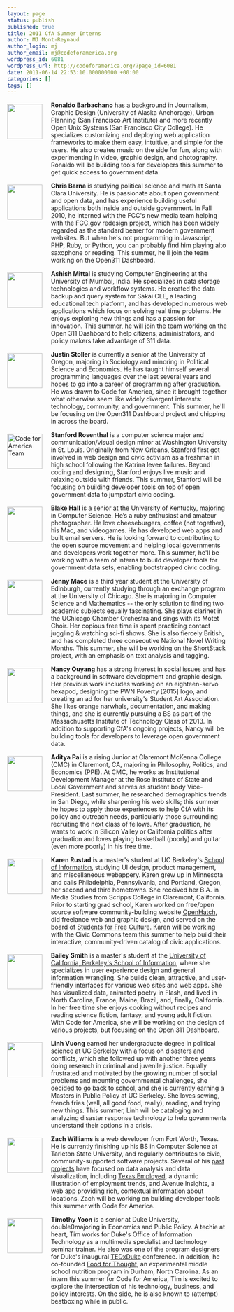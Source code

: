 ```yaml
---
layout: page
status: publish
published: true
title: 2011 CfA Summer Interns
author: MJ Mont-Reynaud
author_login: mj
author_email: mj@codeforamerica.org
wordpress_id: 6081
wordpress_url: http://codeforamerica.org/?page_id=6081
date: 2011-06-14 22:53:10.000000000 +00:00
categories: []
tags: []
---
```

<div class="bio">
<img src="/wp-content/uploads/2011/06/Ronaldo-Barbachano.jpg" border="0" align="left" width="80" /><p><strong>Ronaldo Barbachano</strong> has a background in Journalism, Graphic Design (University of Alaska Anchorage), Urban Planning (San Francisco Art Institute) and more recently Open Unix Systems (San Francisco City College). He specializes customizing and deploying web application frameworks to make them easy, intuitive, and simple for the users. He also creates music on the side for fun, along with experimenting in video, graphic design, and photography. Ronaldo will be building tools for developers this summer to get quick access to government data.</p>
</div>


<div class="bio">
<img src="/wp-content/uploads/2011/06/Chris-Barna.jpg" border="0" align="left" width="80" /><p><strong>Chris Barna</strong> is studying political science and math at Santa Clara University. He is passionate about open government and open data, and has experience building useful applications both inside and outside government. In Fall 2010, he interned with the FCC's new media team helping with the FCC.gov redesign project, which has been widely regarded as the standard bearer for modern government websites. But when he's not programming in Javascript, PHP, Ruby, or Python, you can probably find him playing alto saxophone or reading. This summer, he'll join the team working on the Open311 Dashboard.
</p>
</div>

<div class="bio">
<img src="/wp-content/uploads/2011/06/Ashish-Mittal.jpg" border="0" align="left" width="80" /><p><strong>Ashish Mittal</strong> is studying Computer Engineering at the University of Mumbai, India. He specializes in data storage technologies and workflow systems. He created the data backup and query system for Sakai CLE, a leading educational tech platform, and has developed numerous web applications which focus on solving real time problems. He enjoys exploring new things and has a passion for innovation. This summer, he will join the team working on the Open 311 Dashboard to help citizens, administrators, and policy makers take advantage of 311 data. </p>
</div>

<div class="bio">
<img src="/wp-content/uploads/2011/06/Justin.jpg"  align="left" width="80"/><p><strong>Justin Stoller</strong> is currently a senior at the University of Oregon, majoring in Sociology and minoring in Political Science and Economics. He has taught himself several programming languages over the last several years and hopes to go into a career of programming after graduation. He was drawn to Code for America, since it brought together what otherwise seem like widely divergent interests: technology, community, and government. This summer, he'll be focusing on the Open311 Dashboard project and chipping in across the board. </p> </div>

<div class="bio">
<img src="/wp-content/uploads/2011/06/Stanford-Rosenthal.png" border="0" alt="Code for America Team" align="left" width="80" /><p><strong>Stanford Rosenthal</strong> is a computer science major and communication/visual design minor at Washington University in St. Louis. Originally from New Orleans, Stanford first got involved in web design and civic activism as a freshman in high school following the Katrina levee failures. Beyond coding and designing, Stanford enjoys live music and relaxing outside with friends. This summer, Stanford will be focusing on building developer tools on top of open government data to jumpstart civic coding.</p>
</div>

<div class="bio">
<img src="/wp-content/uploads/2011/06/Blake-Hall.jpg" border="0" align="left" width="80" /><p><strong>Blake Hall</strong> is a senior at the University of Kentucky, majoring in Computer Science. He’s a ruby enthusiast and amateur photographer. He love cheeseburgers, coffee (not together), his Mac, and videogames. He has developed web apps and built email servers. He is looking forward to contributing to the open source movement and helping local governments and developers work together more. This summer, he'll be working with a team of interns to build developer tools for government data sets, enabling bootstrapped civic coding.</p>
</div>

<div class="bio">
<img src="/wp-content/uploads/2011/06/Jennifer-Mace.jpg" border="0" align="left" width="80" /><p><strong>Jenny Mace</strong> is a third year student at the University of Edinburgh, currently studying through an exchange program at the University of Chicago. She is majoring in Computer Science and Mathematics -- the only solution to finding two academic subjects equally fascinating. She plays clarinet in the UChicago Chamber Orchestra and sings with its Motet Choir. Her copious free time is spent practicing contact juggling & watching sci-fi shows. She is also fiercely British, and has completed three consecutive National Novel Writing Months. This summer, she will be working on the ShortStack project, with an emphasis on text analysis and tagging.</p>
</div>

<div class="bio">
<img src="/wp-content/uploads/2011/06/Nancy.jpg" border="0" align="left" width="80" /><p><strong>Nancy Ouyang</strong> has a strong interest in social issues and has a background in software development and graphic design. Her previous work includes working on an eighteen-servo hexapod, designing the PWN Poverty [2015] logo, and creating an ad for her university's Student Art Association. She likes orange narwhals, documentation, and making things, and she is currently pursuing a BS as part of the Massachusetts Institute of Technology Class of 2013. In addition to supporting CfA's ongoing projects, Nancy will be building tools for developers to leverage open government data.</p>
</div>

<div class="bio">
<img src="/wp-content/uploads/2011/06/Aditya-Pai.jpg" border="0" align="left" width="80" /><p><strong>Aditya Pai</strong> is a rising Junior at Claremont McKenna College (CMC) in Claremont, CA, majoring in Philosophy, Politics, and Economics (PPE). At CMC, he works as Institutional Development Manager at the Rose Institute of State and Local Government and serves as student body Vice-President. Last summer, he researched demographics trends in San Diego, while sharpening his web skills; this summer he hopes to apply those experiences to help CfA with its policy and outreach needs, particularly those surrounding recruiting the next class of fellows. After graduation, he wants to work in Silicon Valley  or California politics after graduation and loves playing basketball (poorly) and guitar (even more poorly) in his free time.</p>
</div>

<div class="bio">
<img src="/wp-content/uploads/2011/06/Karen-Rustad.jpg" border="0" align="left" width="80" /><p><strong>Karen Rustad</strong> is a master's student at UC Berkeley's <a href="http://www.ischool.berkeley.edu/">School of Information</a>, studying UI design, product management, and miscellaneous webappery. Karen grew up in Minnesota and calls Philadelphia, Pennsylvania, and Portland, Oregon, her second and third hometowns. She received her B.A. in Media Studies from Scripps College in Claremont, California. Prior to starting grad school, Karen worked on free/open source software community-building website <a href="http://openhatch.org/">OpenHatch</a>, did freelance web and graphic design, and served on the board of <a href="http://freeculture.org/">Students for Free Culture</a>. Karen will be working with the Civic Commons team this summer to help build their interactive, community-driven catalog of civic applications.</p>
</div>

<div class="bio">
<img src="/wp-content/uploads/2011/06/Bailey.jpg" border="0" align="left" width="80" /><p><strong>Bailey Smith</strong> is a master's student at the <a href="http://www.ischool.berkeley.edu/">University of California, Berkeley's School of Information</a>, where she specializes in user experience design and general information wrangling. She builds clean, attractive, and user-friendly interfaces for various web sites and web apps. She has visualized data, animated poetry in Flash, and lived in North Carolina, France, Maine, Brazil, and, finally, California. In her free time she enjoys cooking without recipes and reading science fiction, fantasy, and young adult fiction. With Code for America, she will be working on the design of various projects, but focusing on the Open 311 Dashboard.</p> 
</div>

<div class="bio">
<img src="/wp-content/uploads/2011/06/Linh-Vuong.jpg" border="0" align="left" width="80" /><p><strong>Linh Vuong</strong> earned her undergraduate degree in political science at UC Berkeley with a focus on  disasters and conflicts, which she followed up with another three years doing research in criminal and juvenile justice. Equally frustrated and motivated by the growing number of social problems and mounting governmental challenges, she decided to go back to school, and she is currently earning a Masters in Public Policy at UC Berkeley. She loves sewing, french fries (well, all good food, really), reading, and trying new things. This summer, Linh will be cataloging and analyzing disaster response technology to help governments understand their options in a crisis.</p>
</div>

<div class="bio">
<img src="/wp-content/uploads/2011/06/Zach-Williams.png"  align="left" width="80" /><p><strong>Zach Williams</strong> is a web developer from Fort Worth, Texas. He is currently finishing up his BS in Computer Science at Tarleton State University, and regularly contributes to civic, community-supported software projects. Several of his <a href="http://www.zachwill.com/">past projects</a> have focused on data analysis and  data visualization, including <a href="http://texasemployed.com/">Texas Employed</a>, a dynamic illustration of employment trends, and Avenue Insights, a web app providing rich, contextual information about locations. Zach will be working on building developer tools this summer with Code for America.</p>
</div>

<div class="bio">
<img src="/wp-content/uploads/2011/06/timyoon.jpg" border="0" align="left" width="80" /><p><strong>Timothy Yoon</strong> is a senior at Duke University, double0majoring in Economics and Public Policy. A techie at heart, Tim works for Duke's Office of Information Technology as a multimedia specialist and technology seminar trainer. He also was one of the program designers for Duke's inaugural <a href="http://www.ted.com/tedx/events/907">TEDxDuke</a> conference. In addition, he co-founded <a href="http://www.hart.sanford.duke.edu/eli/details/food_for_thought/">Food for Thought</a>, an experimental middle school nutrition program in Durham, North Carolina. As an intern this summer for Code for America, Tim is excited to explore the intersection of his technology, business, and policy interests. On the side, he is also known to (attempt) beatboxing while in public.</p>
</div>

<style>.bio {padding-left: 100px; position: relative;}
.bio img {position: absolute; top: 6px; left: 0;}
</style>

